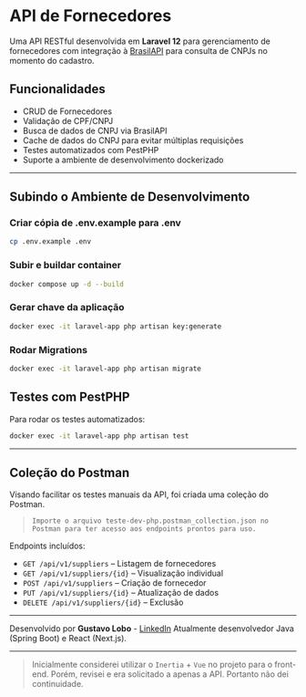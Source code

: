 # API de Fornecedores

Uma API RESTful desenvolvida em **Laravel 12** para gerenciamento de fornecedores com integração à [BrasilAPI](https://brasilapi.com.br/) para consulta de CNPJs no momento do cadastro.

## Funcionalidades

- CRUD de Fornecedores
- Validação de CPF/CNPJ
- Busca de dados de CNPJ via BrasilAPI
- Cache de dados do CNPJ para evitar múltiplas requisições
- Testes automatizados com PestPHP
- Suporte a ambiente de desenvolvimento dockerizado

---

## Subindo o Ambiente de Desenvolvimento

### Criar cópia de .env.example para .env

```bash
cp .env.example .env
```

### Subir e buildar container

```bash
docker compose up -d --build
```

### Gerar chave da aplicação

```bash
docker exec -it laravel-app php artisan key:generate
```

### Rodar Migrations

```bash
docker exec -it laravel-app php artisan migrate
```

## Testes com PestPHP

Para rodar os testes automatizados:

```bash
docker exec -it laravel-app php artisan test
```

---

## Coleção do Postman

Visando facilitar os testes manuais da API, foi criada uma coleção do Postman.

> `Importe o arquivo teste-dev-php.postman_collection.json no Postman para ter acesso aos endpoints prontos para uso.`

Endpoints incluídos:

- `GET /api/v1/suppliers` – Listagem de fornecedores
- `GET /api/v1/suppliers/{id}` – Visualização individual
- `POST /api/v1/suppliers` – Criação de fornecedor
- `PUT /api/v1/suppliers/{id}` – Atualização de dados
- `DELETE /api/v1/suppliers/{id}` – Exclusão

---

Desenvolvido por **Gustavo Lobo** - [LinkedIn](https://www.linkedin.com/in/gustavo-lobo)
Atualmente desenvolvedor Java (Spring Boot) e React (Next.js).

---

> Inicialmente considerei utilizar o `Inertia` + `Vue` no projeto para o front-end. Porém, revisei e era solicitado a apenas a API. Portanto não dei continuidade.
